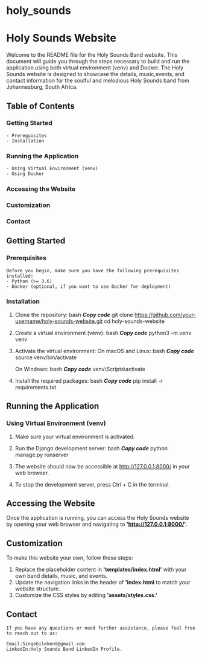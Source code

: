 # holy_sounds
# Holy Sounds Website

Welcome to the README file for the Holy Sounds Band website. This document will guide you through 
the steps necessary to build and run the application using both virtual environment (venv) and Docker.
The Holy Sounds website is designed to showcase the details, music,events, and contact information for
the soulful and melodious Holy Sounds band from Johannesburg, South Africa.

## Table of Contents
### Getting Started
    - Prerequisites
    - Installation
### Running the Application
    - Using Virtual Environment (venv)
    - Using Docker
### Accessing the Website
### Customization
### Contact

## Getting Started
### Prerequisites
    Before you begin, make sure you have the following prerequisites installed:
    - Python (>= 3.6)
    - Docker (optional, if you want to use Docker for deployment)
### Installation
1. Clone the repository:
    bash
    _**Copy code**_
    git clone https://github.com/your-username/holy-sounds-website.git
    cd holy-sounds-website
2. Create a virtual environment (venv):
    bash
    _**Copy code**_
    python3 -m venv venv
3. Activate the virtual environment:
    On macOS and Linux:
    bash
    _**Copy code**_
    source venv/bin/activate
   
    On Windows:
    bash
   _**Copy code**_
    venv\Scripts\activate
4. Install the required packages:
    bash
    _**Copy code**_
    pip install -r requirements.txt

## Running the Application
### Using Virtual Environment (venv)
 1.   Make sure your virtual environment is activated.
 2.   Run the Django development server:
      bash
      _**Copy code**_
      python manage.py runserver

 3.  The website should now be accessible at http://127.0.0.1:8000/ in your web browser.
 4.  To stop the development server, press Ctrl + C in the terminal.

## Accessing the Website
   Once the application is running, you can access the Holy Sounds website by opening your web browser and
   navigating to **'http://127.0.0.1:8000/'**.

## Customization
   To make this website your own, follow these steps:
1.  Replace the placeholder content in **'templates/index.html'** with your own band details, music, and events.
2.  Update the navigation links in the header of **'index.html** to match your website structure.
3.  Customize the CSS styles by editing **'assets/styles.css.'**

## Contact
    If you have any questions or need further assistance, please feel free to reach out to us:
    
    Email:Sinqobilekent@gmail.com
    LinkedIn:Holy Sounds Band LinkedIn Profile.
        
